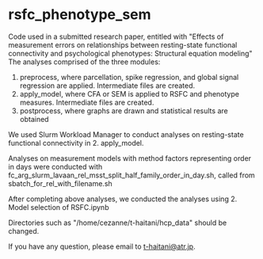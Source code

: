 # rsfc_phenotype_sem
Code used in a submitted research paper, entitled with "Effects of measurement errors on relationships between resting-state functional connectivity and psychological phenotypes: Structural equation modeling"
The analyses comprised of the three modules:
1. preprocess, where parcellation, spike regression, and global signal regression are applied. Intermediate files are created.
2. apply_model, where CFA or SEM is applied to RSFC and phenotype measures. Intermediate files are created.
3. postprocess, where graphs are drawn and statistical results are obtained

We used Slurm Workload Manager to conduct analyses on resting-state functional connectivity in 2. apply_model.

Analyses on measurement models with method factors representing order in days were conducted with fc_arg_slurm_lavaan_rel_msst_split_half_family_order_in_day.sh, called from sbatch_for_rel_with_filename.sh

After completing above analyses, we conducted the analyses using 2. Model selection of RSFC.ipynb

Directories such as "/home/cezanne/t-haitani/hcp_data" should be changed.

If you have any question, please email to t-haitani@atr.jp.
